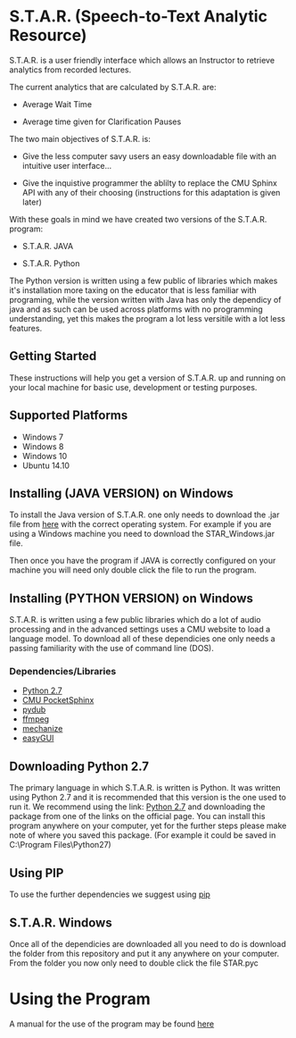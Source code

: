 # S.T.A.R. (Speech-to-Text Analytic Resource)

S.T.A.R. is a user friendly interface which allows an Instructor to retrieve analytics from recorded lectures. 

The current analytics that are calculated by S.T.A.R. are:

- Average Wait Time

- Average time given for Clarification Pauses

The two main objectives of S.T.A.R. is:

- Give the less computer savy users an easy downloadable file with an intuitive user interface...

- Give the inquistive programmer the ablilty to replace the CMU Sphinx API with any of their choosing (instructions for this adaptation is given later)

With these goals in mind we have created two versions of the S.T.A.R. program:

- S.T.A.R. JAVA

- S.T.A.R. Python

The Python version is written using a few public  of libraries which makes it's installation more taxing on the educator that is less familiar with programing, while the version written with Java has only the dependicy of java and as such can be used across platforms with no programming understanding, yet this makes the program a lot less versitile with a lot less features.

## Getting Started

These instructions will help you get a version of S.T.A.R. up and running on your local machine for basic use, development or testing purposes. 

Supported Platforms
-------------------

- Windows 7
- Windows 8
- Windows 10
- Ubuntu 14.10

Installing (JAVA VERSION) on Windows
------------------ 
To install the Java version of S.T.A.R. one only needs to download the .jar file from [here](https://www.sc.edu/about/offices_and_divisions/cte/about/news/2018/gta_teaching_resource_grant_2018.php) with the correct operating system.
For example if you are using a Windows machine you need to download the STAR_Windows.jar file.

Then once you have the program if JAVA is correctly configured on your machine you will need only double click the file to run the program.




Installing (PYTHON VERSION) on Windows
------------------
S.T.A.R. is written using a few public libraries which do a lot of audio processing and in the advanced settings uses a CMU website to load a language model. To download all of these dependicies one only needs a passing familiarity with the use of command line (DOS). 




### Dependencies/Libraries

- [Python 2.7](https://www.python.org/download/releases/2.7/)
- [CMU PocketSphinx](https://github.com/cmusphinx/pocketsphinx-python)
- [pydub](https://pypi.org/project/pydub/)
- [ffmpeg](https://www.ffmpeg.org/)
- [mechanize](https://pypi.org/project/mechanize/)
- [easyGUI](https://pypi.org/project/easygui/)



Downloading Python 2.7
------------------
The primary language in which S.T.A.R. is written is Python. It was written using Python 2.7 and it is recommended that this version is the one used to run it. We recommend using the link: [Python 2.7](https://www.python.org/download/releases/2.7/) and downloading the package from one of the links on the official page. You can install this program anywhere on your computer, yet for the further steps please make note of where you saved this package. (For example it could be saved in C:\Program Files\Python27\)



Using PIP
------------------
To use the further dependencies we suggest using [pip](https://pypi.python.org/pypi/pip/)


S.T.A.R. Windows
------------------
Once all of the dependicies are downloaded all you need to do is download the folder from this repository and put it any anywhere on your computer. From the folder you now only need to double click the file STAR.pyc




# Using the Program

A manual for the use of the program may be found [here](https://www.sc.edu/about/offices_and_divisions/cte/about/news/2018/gta_teaching_resource_grant_2018.php)

